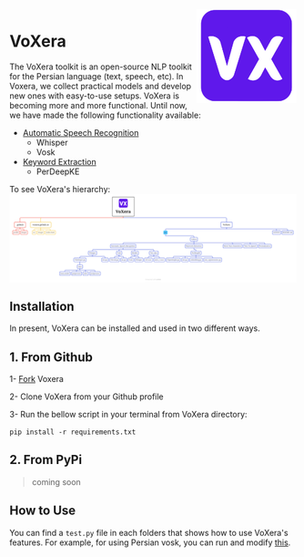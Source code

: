 <img src="https://github.com/VoXera/.github/blob/main/images/logo.png" width="35%" height="35%" align="right" />

# VoXera
The VoXera toolkit is an open-source NLP toolkit for the Persian language (text, speech, etc). In Voxera, we collect practical models and develop new ones with easy-to-use setups. VoXera is becoming more and more functional. Until now, we have made the following functionality available:

- [Automatic Speech Recognition](https://github.com/VoXera/VoXera/tree/master/src/VoXera/Automatic_Speech_Recognition)
  - Whisper
  - Vosk
- [Keyword Extraction](https://github.com/VoXera/VoXera/tree/master/src/VoXera/Keyword_Extraction/PerDeepKE)
  - PerDeepKE

To see VoXera's hierarchy:
<img src="https://github.com/VoXera/VoXera/blob/master/VoXera.png" align="center" />

## Installation
In present, VoXera can be installed and used in two different ways.

## 1. From Github

1- [Fork](https://github.com/VoXera/VoXera/fork) Voxera

2- Clone VoXera from your Github profile

3- Run the bellow script in your terminal from VoXera directory:
```
pip install -r requirements.txt
```
## 2. From PyPi
>coming soon

## How to Use 

You can find a `test.py` file in each folders that shows how to use VoXera's features. For example, for using Persian vosk, you can run and modify [this](https://github.com/VoXera/VoXera/blob/master/src/VoXera/Automatic_Speech_Recognition/Vosk/test.py).

